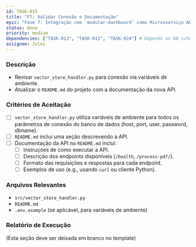 ```yaml
---
id: TASK-015
title: "F7: Validar Conexão e Documentação"
epic: "Fase 7: Integração com `modular-dashboard` como Microsserviço API"
status: done
priority: medium
dependencies: ["TASK-013", "TASK-011", "TASK-024"] # Depends on DB schema and API endpoints
assignee: Jules
---
```


### Descrição

*   Revisar `vector_store_handler.py` para conexão via variáveis de ambiente.
*   Atualizar o `README.md` do projeto com a documentação da nova API.

### Critérios de Aceitação

- [ ] `vector_store_handler.py` utiliza variáveis de ambiente para todos os parâmetros de conexão do banco de dados (host, port, user, password, dbname).
- [ ] `README.md` inclui uma seção descrevendo a API.
- [ ] Documentação da API no `README.md` inclui:
    - [ ] Instruções de como executar a API.
    - [ ] Descrição dos endpoints disponíveis (`/health`, `/process-pdf/`).
    - [ ] Formato das requisições e respostas para cada endpoint.
    - [ ] Exemplos de uso (e.g., usando `curl` ou cliente Python).

### Arquivos Relevantes

* `src/vector_store_handler.py`
* `README.md`
* `.env.example` (se aplicável, para variáveis de ambiente)

### Relatório de Execução

(Esta seção deve ser deixada em branco no template)
